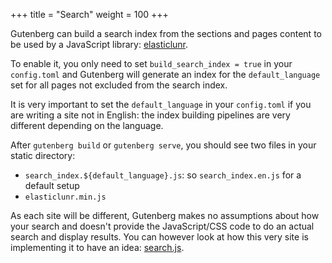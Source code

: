 +++
title = "Search"
weight = 100
+++

Gutenberg can build a search index from the sections and pages content to
be used by a JavaScript library: [elasticlunr](http://elasticlunr.com/). 

To enable it, you only need to set `build_search_index = true` in your `config.toml` and Gutenberg will
generate an index for the `default_language` set for all pages not excluded from the search index.

It is very important to set the `default_language` in your `config.toml` if you are writing a site not in 
English: the index building pipelines are very different depending on the language.

After `gutenberg build` or `gutenberg serve`, you should see two files in your static directory:

- `search_index.${default_language}.js`: so `search_index.en.js` for a default setup
- `elasticlunr.min.js`

As each site will be different, Gutenberg makes no assumptions about how your search and doesn't provide
the JavaScript/CSS code to do an actual search and display results. You can however look at how this very site
is implementing it to have an idea: [search.js](https://github.com/Keats/gutenberg/tree/master/docs/static/search.js).
